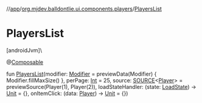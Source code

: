 //[app](../../index.md)/[org.mjdev.balldontlie.ui.components.players](index.md)/[PlayersList](-players-list.md)

# PlayersList

[androidJvm]\

@[Composable](https://developer.android.com/reference/kotlin/androidx/compose/runtime/Composable.html)

fun [PlayersList](-players-list.md)(modifier: [Modifier](https://developer.android.com/reference/kotlin/androidx/compose/ui/Modifier.html) = previewData(Modifier) { Modifier.fillMaxSize() }, perPage: [Int](https://kotlinlang.org/api/latest/jvm/stdlib/kotlin/-int/index.html) = 25, source: [SOURCE](../org.mjdev.balldontlie.base.helpers/index.md#1428666533%2FClasslikes%2F-912451524)&lt;[Player](../org.mjdev.balldontlie.model/-player/index.md)&gt; = previewSource(Player(1), Player(2)), loadStateHandler: (state: [LoadState](https://developer.android.com/reference/kotlin/androidx/paging/LoadState.html)) -&gt; [Unit](https://kotlinlang.org/api/latest/jvm/stdlib/kotlin/-unit/index.html) = {}, onItemClick: (data: [Player](../org.mjdev.balldontlie.model/-player/index.md)) -&gt; [Unit](https://kotlinlang.org/api/latest/jvm/stdlib/kotlin/-unit/index.html) = {})
